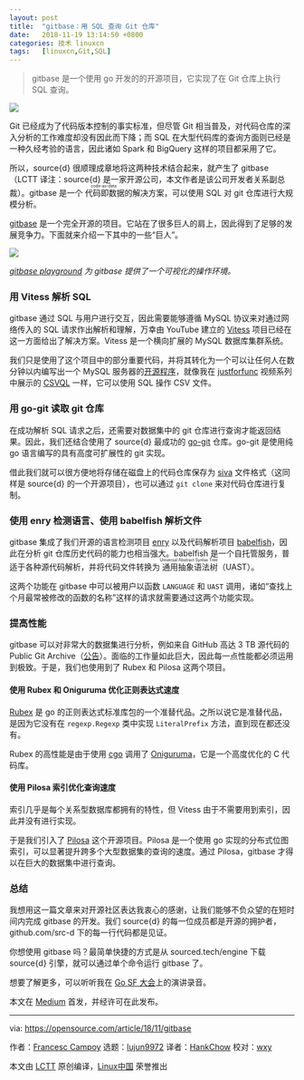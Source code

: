 ```yaml
---
layout: post
title:	"gitbase：用 SQL 查询 Git 仓库"
date:	2018-11-19 13:14:50 +0800 
categories:	技术 linuxcn 
tags:	[linuxcn,Git,SQL]
---
```




> 
> gitbase 是一个使用 go 开发的的开源项目，它实现了在 Git 仓库上执行 SQL 查询。
> 
> 
> 


![](/Asserts/Images//attachment/album/201811/19/131443ox250dpk3nx6fsc2.jpg)


Git 已经成为了代码版本控制的事实标准，但尽管 Git 相当普及，对代码仓库的深入分析的工作难度却没有因此而下降；而 SQL 在大型代码库的查询方面则已经是一种久经考验的语言，因此诸如 Spark 和 BigQuery 这样的项目都采用了它。


所以，source{d} 很顺理成章地将这两种技术结合起来，就产生了 gitbase（LCTT 译注：source{d} 是一家开源公司，本文作者是该公司开发者关系副总裁）。gitbase 是一个<ruby> 代码即数据 <rt>  code-as-data </rt></ruby>的解决方案，可以使用 SQL 对 git 仓库进行大规模分析。


[gitbase](https://github.com/src-d/gitbase) 是一个完全开源的项目。它站在了很多巨人的肩上，因此得到了足够的发展竞争力。下面就来介绍一下其中的一些“巨人”。


![](/Asserts/Images//attachment/album/201811/19/131453rqezttbxqhuut259.png)


*[gitbase playground](https://github.com/src-d/gitbase-web) 为 gitbase 提供了一个可视化的操作环境。*


### 用 Vitess 解析 SQL


gitbase 通过 SQL 与用户进行交互，因此需要能够遵循 MySQL 协议来对通过网络传入的 SQL 请求作出解析和理解，万幸由 YouTube 建立的 [Vitess](https://github.com/vitessio/vitess) 项目已经在这一方面给出了解决方案。Vitess 是一个横向扩展的 MySQL 数据库集群系统。


我们只是使用了这个项目中的部分重要代码，并将其转化为一个可以让任何人在数分钟以内编写出一个 MySQL 服务器的[开源程序](https://github.com/src-d/go-mysql-server)，就像我在 [justforfunc](http://justforfunc.com/) 视频系列中展示的 [CSVQL](https://youtu.be/bcRDXAraprk) 一样，它可以使用 SQL 操作 CSV 文件。


### 用 go-git 读取 git 仓库


在成功解析 SQL 请求之后，还需要对数据集中的 git 仓库进行查询才能返回结果。因此，我们还结合使用了 source{d} 最成功的 [go-git](https://github.com/src-d/go-git) 仓库。go-git 是使用纯 go 语言编写的具有高度可扩展性的 git 实现。


借此我们就可以很方便地将存储在磁盘上的代码仓库保存为 [siva](https://github.com/src-d/siva) 文件格式（这同样是 source{d} 的一个开源项目），也可以通过 `git clone` 来对代码仓库进行复制。


### 使用 enry 检测语言、使用 babelfish 解析文件


gitbase 集成了我们开源的语言检测项目 [enry](https://github.com/src-d/enry) 以及代码解析项目 [babelfish](https://github.com/bblfsh/bblfshd)，因此在分析 git 仓库历史代码的能力也相当强大。babelfish 是一个自托管服务，普适于各种源代码解析，并将代码文件转换为<ruby> 通用抽象语法树 <rt>  Universal Abstract Syntax Tree </rt></ruby>（UAST）。


这两个功能在 gitbase 中可以被用户以函数 `LANGUAGE` 和 `UAST` 调用，诸如“查找上个月最常被修改的函数的名称”这样的请求就需要通过这两个功能实现。


### 提高性能


gitbase 可以对非常大的数据集进行分析，例如来自 GitHub 高达 3 TB 源代码的 Public Git Archive（[公告](https://blog.sourced.tech/post/announcing-pga/)）。面临的工作量如此巨大，因此每一点性能都必须运用到极致。于是，我们也使用到了 Rubex 和 Pilosa 这两个项目。


#### 使用 Rubex 和 Oniguruma 优化正则表达式速度


[Rubex](https://github.com/moovweb/rubex) 是 go 的正则表达式标准库包的一个准替代品。之所以说它是准替代品，是因为它没有在 `regexp.Regexp` 类中实现 `LiteralPrefix` 方法，直到现在都还没有。


Rubex 的高性能是由于使用 [cgo](https://golang.org/cmd/cgo/) 调用了 [Oniguruma](https://github.com/kkos/oniguruma)，它是一个高度优化的 C 代码库。


#### 使用 Pilosa 索引优化查询速度


索引几乎是每个关系型数据库都拥有的特性，但 Vitess 由于不需要用到索引，因此并没有进行实现。


于是我们引入了 [Pilosa](https://github.com/pilosa/pilosa) 这个开源项目。Pilosa 是一个使用 go 实现的分布式位图索引，可以显著提升跨多个大型数据集的查询的速度。通过 Pilosa，gitbase 才得以在巨大的数据集中进行查询。


### 总结


我想用这一篇文章来对开源社区表达我衷心的感谢，让我们能够不负众望的在短时间内完成 gitbase 的开发。我们 source{d} 的每一位成员都是开源的拥护者，github.com/src-d 下的每一行代码都是见证。


你想使用 gitbase 吗？最简单快捷的方式是从 sourced.tech/engine 下载 source{d} 引擎，就可以通过单个命令运行 gitbase 了。


想要了解更多，可以听听我在 [Go SF 大会](https://www.meetup.com/golangsf/events/251690574/)上的演讲录音。


本文在 [Medium](https://medium.com/sourcedtech/gitbase-exploring-git-repos-with-sql-95ec0986386c) 首发，并经许可在此发布。




---


via: <https://opensource.com/article/18/11/gitbase>


作者：[Francesc Campoy](https://opensource.com/users/francesc) 选题：[lujun9972](https://github.com/lujun9972) 译者：[HankChow](https://github.com/HankChow) 校对：[wxy](https://github.com/wxy)


本文由 [LCTT](https://github.com/LCTT/TranslateProject) 原创编译，[Linux中国](https://linux.cn/) 荣誉推出
